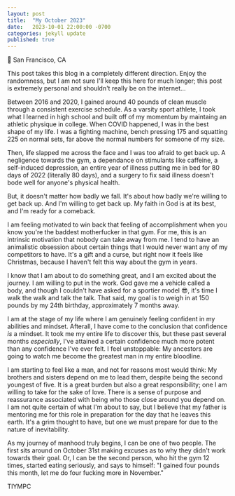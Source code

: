 ```yaml
---
layout: post
title:  "My October 2023"
date:   2023-10-01 22:00:00 -0700
categories: jekyll update
published: true
---
```

📍 San Francisco, CA

This post takes this blog in a completely different direction. Enjoy the randomness, but I am not sure I'll keep this here for much longer; this post is extremely personal and shouldn't really be on the internet...

Between 2016 and 2020, I gained around 40 pounds of clean muscle through a consistent exercise schedule. As a varsity sport athlete, I took what I learned in high school and built off of my momentum by maintaing an athletic physique in college. When COVID happened, I was in the best shape of my life. I was a fighting machine, bench pressing 175 and squatting 225 on normal sets, far above the normal numbers for someone of my size.

Then, life slapped me across the face and I was too afraid to get back up. A negligence towards the gym, a dependance on stimulants like caffeine, a self-induced depression, an entire year of illness putting me in bed for 80 days of 2022 (literally 80 days), and a surgery to fix said illness doesn't bode well for anyone's physical health.

But, it doesn't matter how badly we fall. It's about how badly we're willing to get back up. And I'm willing to get back up. My faith in God is at its best, and I'm ready for a comeback.

I am feeling motivated to win back that feeling of accomplishment when you know you're the baddest motherfucker in that gym. For me, this is an intrinsic motivation that nobody can take away from me. I tend to have an animalistic obsession about certain things that I would never want any of my competitors to have. It's a gift and a curse, but right now it feels like Christmas, because I haven't felt this way about the gym in years.

I know that I am about to do something great, and I am excited about the journey. I am willing to put in the work. God gave me a vehicle called a body, and though I couldn't have asked for a sportier model 😎, it's time I walk the walk and talk the talk. That said, my goal is to weigh in at 150 pounds by my 24th birthday, approximately 7 months away.

I am at the stage of my life where I am genuinely feeling confident in my abilities and mindset. Afterall, I have come to the conclusion that confidence *is* a mindset. It took me my entire life to discover this, but these past several months *especially*, I've attained a certain confidence much more potent than any confidence I've ever felt. I feel unstoppable: My ancestors are going to watch me become the greatest man in my entire bloodline.

I am starting to feel like a man, and not for reasons most would think: My brothers and sisters depend on me to lead them, despite being the second youngest of five. It is a great burden but also a great responsibility; one I am willing to take for the sake of love. There is a sense of purpose and reassurance associated with being who those close around you depend on. I am not quite certain of what I'm about to say, but I believe that my father is mentoring me for this role in preparation for the day that he leaves this earth. It's a grim thought to have, but one we must prepare for due to the nature of inevitability.

As my journey of manhood truly begins, I can be one of two people. The first sits around on October 31st making excuses as to why they didn't work towards their goal. Or, I can be the second person, who hit the gym 12 times, started eating seriously, and says to himself: "I gained four pounds this month, let me do four fucking more in November."

TIYMPC